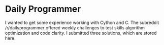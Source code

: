 # Daily Programmer

I wanted to get some experience working with Cython and C. The subreddit /r/dailyprogrammer offered weekly challenges to test skills algorithm optimization and code clarity. I submitted three solutions, which are stored here.